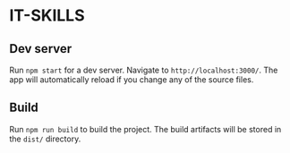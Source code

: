# IT-SKILLS

## Dev server
Run `npm start` for a dev server.
Navigate to `http://localhost:3000/`.
The app will automatically reload if you change any of the source files.

## Build
Run `npm run build` to build the project.
The build artifacts will be stored in the `dist/` directory.
